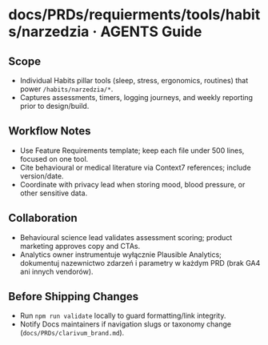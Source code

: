 # docs/PRDs/requierments/tools/habits/narzedzia · AGENTS Guide

## Scope
- Individual Habits pillar tools (sleep, stress, ergonomics, routines) that power `/habits/narzedzia/*`.
- Captures assessments, timers, logging journeys, and weekly reporting prior to design/build.

## Workflow Notes
- Use Feature Requirements template; keep each file under 500 lines, focused on one tool.
- Cite behavioural or medical literature via Context7 references; include version/date.
- Coordinate with privacy lead when storing mood, blood pressure, or other sensitive data.

## Collaboration
- Behavioural science lead validates assessment scoring; product marketing approves copy and CTAs.
- Analytics owner instrumentuje wyłącznie Plausible Analytics; dokumentuj nazewnictwo zdarzeń i parametry w każdym PRD (brak GA4 ani innych vendorów).

## Before Shipping Changes
- Run `npm run validate` locally to guard formatting/link integrity.
- Notify Docs maintainers if navigation slugs or taxonomy change (`docs/PRDs/clarivum_brand.md`).
